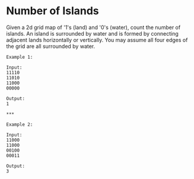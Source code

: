 # Number of Islands

Given a 2d grid map of '1's (land) and '0's (water), count the number of islands. 
An island is surrounded by water and is formed by connecting adjacent lands 
horizontally or vertically. You may assume all four edges of the grid are all surrounded by water.

```
Example 1:

Input:
11110
11010
11000
00000

Output: 
1

***

Example 2:

Input:
11000
11000
00100
00011

Output: 
3
```
